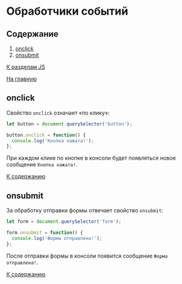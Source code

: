 # Обработчики событий

## Содержание

1. [onclick](#onclick)
1. [onsubmit](#onsubmit)

[К разделам JS](https://github.com/Holiden/Library/blob/master/sections/js/README.md)

[На главную](https://github.com/Holiden/Library/blob/master/README.md)

## onclick

Свойство `onclick` означает «по клику»:

```js
let button = document.querySelector('button');

button.onclick = function() {
  console.log('Кнопка нажата!');
};
```

При каждом клике по кнопке в консоли будет появляться новое сообщение `Кнопка нажата!`.

[К содержанию](#содержание)

## onsubmit

За обработку отправки формы отвечает свойство `onsubmit`:

```js
let form = document.querySelector('form');

form.onsubmit = function() {
  console.log('Форма отправлена!');
};
```

После отправки формы в консоли появится сообщение `Форма отправлена!`.

[К содержанию](#содержание)
